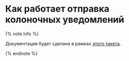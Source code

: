 # Как работает отправка колоночных уведомлений

{% note info %}

Документация будет сделана в рамках [этого тикета](https://st.yandex-team.ru/ZION-153).

{% endnote %}

